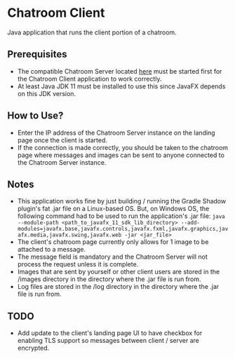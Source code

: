 # Chatroom Client
Java application that runs the client portion of a chatroom.

## Prerequisites
- The compatible Chatroom Server located [here](https://github.com/krm534/Chatroom-Server) must be started first for the Chatroom Client application to work correctly.
- At least Java JDK 11 must be installed to use this since JavaFX depends on this JDK version.

## How to Use?
- Enter the IP address of the Chatroom Server instance on the landing page once the client is started.
- If the connection is made correctly, you should be taken to the chatroom page where messages and images can be sent to anyone connected to the Chatroom Server instance.

## Notes
- This application works fine by just building / running the Gradle Shadow plugin's fat .jar file on a Linux-based OS. But, on Windows OS, the following command had to be used to run the application's .jar file: `java --module-path <path_to_javafx_11_sdk_lib_directory> --add-modules=javafx.base,javafx.controls,javafx.fxml,javafx.graphics,javafx.media,javafx.swing,javafx.web -jar <jar_file>`
- The client's chatroom page currently only allows for 1 image to be attached to a message.
- The message field is mandatory and the Chatroom Server will not process the request unless it is complete.
- Images that are sent by yourself or other client users are stored in the /images directory in the directory where the .jar file is run from.
- Log files are stored in the /log directory in the directory where the .jar file is run from.

## TODO
- Add update to the client's landing page UI to have checkbox for enabling TLS support so messages between client / server are encrypted.

